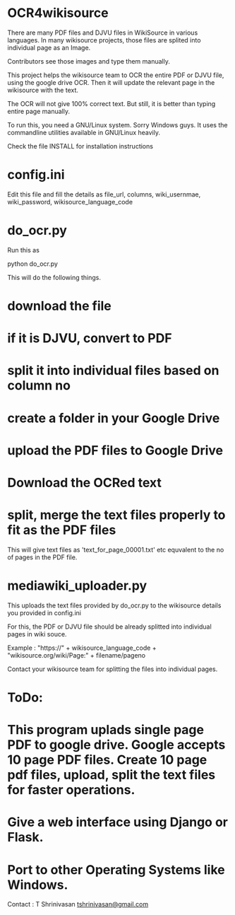 # OCR4wikisource


There are many PDF files and DJVU files in WikiSource in various languages.
In many wikisource projects, those files are splited into individual page as an Image.

Contributors see those images and type them manually.

This project helps the wikisource team to OCR the entire PDF or DJVU file, using the google drive OCR.
Then it will update the relevant page in the wikisource with the text.

The OCR will not give 100% correct text. But still, it is better than typing entire page manually.

To run this, you need a GNU/Linux system. Sorry Windows guys. It uses the commandline utilities available in GNU/Linux heavily.


Check the file INSTALL for installation instructions



config.ini
==========

Edit this file and fill the details as file_url, columns, wiki_usernmae, wiki_password, wikisource_language_code

do_ocr.py
========

Run this as

python do_ocr.py


This will do the following things.

# download the file
# if it is DJVU, convert to PDF
# split it into individual files based on column no
# create a folder in your Google Drive
# upload the PDF files to Google Drive
# Download the OCRed text
# split, merge the text files properly to fit as the PDF files


This will give text files as 'text_for_page_00001.txt' etc equvalent to the no of pages in the PDF file.


mediawiki_uploader.py
=====================

This uploads the text files provided by do_ocr.py to the wikisource details you provided in config.ini

For this, the PDF or DJVU file should be already splitted into individual pages in wiki souce.

Example :  "https://" + wikisource_language_code + "wikisource.org/wiki/Page:" + filename/pageno

Contact your wikisource team for splitting the files into individual pages.





ToDo:
====

# This program uplads single page PDF to google drive. Google accepts 10 page PDF files. Create 10 page pdf files, upload, split the text files for faster operations.
# Give a web interface using Django or Flask.
# Port to other Operating Systems like Windows.




Contact : T Shrinivasan <tshrinivasan@gmail.com>
